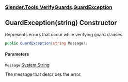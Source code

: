 ### [Slender.Tools.VerifyGuards](Slender.Tools.VerifyGuards.md 'Slender.Tools.VerifyGuards').[GuardException](Slender.Tools.VerifyGuards.GuardException.md 'Slender.Tools.VerifyGuards.GuardException')

## GuardException(string) Constructor

Represents errors that occur while verifying guard clauses.

```csharp
public GuardException(string Message);
```
#### Parameters

<a name='Slender.Tools.VerifyGuards.GuardException.GuardException(string).Message'></a>

`Message` [System.String](https://docs.microsoft.com/en-us/dotnet/api/System.String 'System.String')

The message that describes the error.